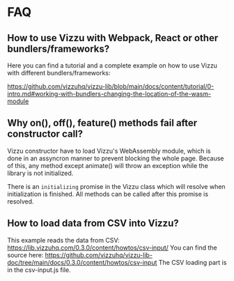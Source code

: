 # FAQ

## How to use Vizzu with Webpack, React or other bundlers/frameworks?

Here you can find a tutorial and a complete example on how to use Vizzu with different bundlers/frameworks:

https://github.com/vizzuhq/vizzu-lib/blob/main/docs/content/tutorial/0-intro.md#working-with-bundlers-changing-the-location-of-the-wasm-module

## Why on(), off(), feature() methods fail after constructor call?

Vizzu constructor have to load Vizzu's WebAssembly module, which is done in an assyncron manner to prevent blocking the whole page. 
Because of this, any method except animate() will throw an exception while the library is not initialized. 

There is an `initializing` promise in the Vizzu class which will resolve when initialization is finished. All methods can be called after
this promise is resolved.

## How to load data from CSV into Vizzu?

This example reads the data from CSV: https://lib.vizzuhq.com/0.3.0/content/howtos/csv-input/
You can find the source here: https://github.com/vizzuhq/vizzu-lib-doc/tree/main/docs/0.3.0/content/howtos/csv-input
The CSV loading part is in the csv-input.js file.
